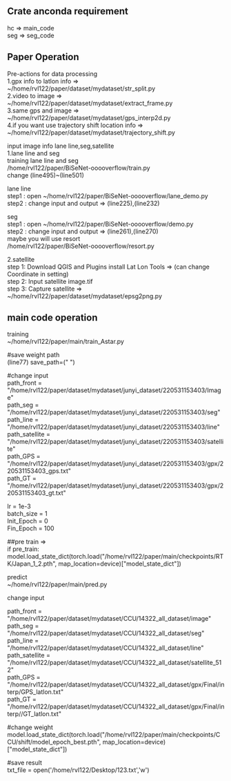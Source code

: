 Crate anconda requirement 
--------------------------------------------------------------------------------
hc => main_code <br>
seg => seg_code <br>

Paper Operation
--------------------------------------------------------------------------------
Pre-actions for data processing <br>
1.gpx info to latlon info  =>   ~/home/rvl122/paper/dataset/mydataset/str_split.py <br>
2.video to image  =>  ~/home/rvl122/paper/dataset/mydataset/extract_frame.py <br>
3.same gps and image  =>  ~/home/rvl122/paper/dataset/mydataset/gps_interp2d.py <br>
4.if you want use trajectory shift location info => ~/home/rvl122/paper/dataset/mydataset/trajectory_shift.py <br>

input image info lane line,seg,satellite <br>
1.lane line and seg <br>
training lane line and seg <br>
/home/rvl122/paper/BiSeNet-ooooverflow/train.py <br>
change (line495)~(line501) <br>

lane line <br>
step1 : open ~/home/rvl122/paper/BiSeNet-ooooverflow/lane_demo.py <br>
step2 : change input and output => (line225),(line232)  <br>

seg <br>
step1 : open ~/home/rvl122/paper/BiSeNet-ooooverflow/demo.py <br>
step2 : change input and output => (line261),(line270) <br>
maybe you will use resort  <br>
/home/rvl122/paper/BiSeNet-ooooverflow/resort.py <br>

2.satellite <br>
step 1: Download QGIS and Plugins install Lat Lon Tools => (can change Coordinate in setting) <br>
step 2: Input satellite image.tif <br>
step 3: Capture satellite => ~/home/rvl122/paper/dataset/mydataset/epsg2png.py <br>

main code operation
--------------------------------------------------------------------
training  <br>
~/home/rvl122/paper/main/train_Astar.py <br>

#save weight path <br>
(line77)   save_path=(" ") <br>

#change input <br>
path_front = "/home/rvl122/paper/dataset/mydataset/junyi_dataset/220531153403/Image" <br>
path_seg = "/home/rvl122/paper/dataset/mydataset/junyi_dataset/220531153403/seg" <br>
path_line = "/home/rvl122/paper/dataset/mydataset/junyi_dataset/220531153403/line" <br>
path_satellite = "/home/rvl122/paper/dataset/mydataset/junyi_dataset/220531153403/satellite" <br>
path_GPS = "/home/rvl122/paper/dataset/mydataset/junyi_dataset/220531153403/gpx/220531153403_gps.txt" <br>
path_GT = "/home/rvl122/paper/dataset/mydataset/junyi_dataset/220531153403/gpx/220531153403_gt.txt" <br>


lr = 1e-3 <br>
batch_size = 1 <br>
Init_Epoch = 0 <br>
Fin_Epoch = 100 <br>

##pre train => <br>
if pre_train: <br>
model.load_state_dict(torch.load("/home/rvl122/paper/main/checkpoints/RTK/Japan_1_2.pth", map_location=device)["model_state_dict"]) <br>

predict <br>
~/home/rvl122/paper/main/pred.py <br>

change input <br>

path_front = "/home/rvl122/paper/dataset/mydataset/CCU/14322_all_dataset/image" <br>
path_seg = "/home/rvl122/paper/dataset/mydataset/CCU/14322_all_dataset/seg" <br>
path_line = "/home/rvl122/paper/dataset/mydataset/CCU/14322_all_dataset/line" <br>
path_satellite = "/home/rvl122/paper/dataset/mydataset/CCU/14322_all_dataset/satellite_512" <br>
path_GPS = "/home/rvl122/paper/dataset/mydataset/CCU/14322_all_dataset/gpx/Final/interp/GPS_latlon.txt" <br>
path_GT = "/home/rvl122/paper/dataset/mydataset/CCU/14322_all_dataset/gpx/Final/interp//GT_latlon.txt" <br>

#change weight <br>
model.load_state_dict(torch.load("/home/rvl122/paper/main/checkpoints/CCU/shift/model_epoch_best.pth", map_location=device)["model_state_dict"]) <br>

#save result <br>
txt_file = open('/home/rvl122/Desktop/123.txt','w') <br>


